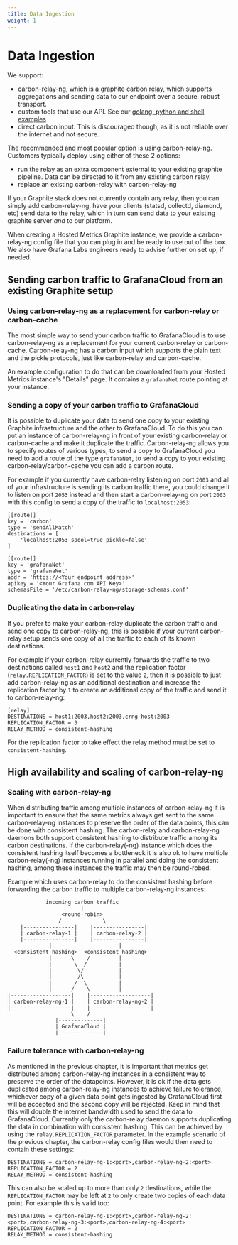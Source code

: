 ```yaml
---
title: Data Ingestion
weight: 1
---
```


# Data Ingestion

We support:

* [carbon-relay-ng](https://github.com/graphite-ng/carbon-relay-ng), which is a graphite carbon relay, which supports aggregations and sending data to our endpoint over a secure, robust transport.
* custom tools that use our API. See our [golang, python and shell examples](https://github.com/grafana/hosted-metrics-sender-example)
* direct carbon input. This is discouraged though, as it is not reliable over the internet and not secure.

The recommended and most popular option is using carbon-relay-ng.
Customers typically deploy using either of these 2 options:

* run the relay as an extra component external to your existing graphite pipeline. Data can be directed to it from any existing carbon relay.
* replace an existing carbon-relay with carbon-relay-ng

If your Graphite stack does not currently contain any relay, then you can simply add carbon-relay-ng, have your clients (statsd, collectd, diamond, etc) send data to the relay, which in turn can send data to your existing graphite server *and* to our platform.

When creating a Hosted Metrics Graphite instance, we provide a carbon-relay-ng config file that you can plug in and be ready to use out of the box.
We also have Grafana Labs engineers ready to advise further on set up, if needed.


## Sending carbon traffic to GrafanaCloud from an existing Graphite setup

### Using carbon-relay-ng as a replacement for carbon-relay or carbon-cache

The most simple way to send your carbon traffic to GrafanaCloud is to use carbon-relay-ng as a replacement for your current carbon-relay or carbon-cache. Carbon-relay-ng has a carbon input which supports the plain text and the pickle protocols, just like carbon-relay and carbon-cache. 

An example configuration to do that can be downloaded from your Hosted Metrics instance's "Details" page. It contains a `grafanaNet` route pointing at your instance.

### Sending a copy of your carbon traffic to GrafanaCloud

It is possible to duplicate your data to send one copy to your existing Graphite infrastructure and the other to GrafanaCloud. To do this you can put an instance of carbon-relay-ng in front of your existing carbon-relay or carbon-cache and make it duplicate the traffic. Carbon-relay-ng allows you to specify routes of various types, to send a copy to GrafanaCloud you need to add a route of the type `grafanaNet`, to send a copy to your existing carbon-relay/carbon-cache you can add a carbon route.

For example if you currently have carbon-relay listening on port `2003` and all of your infrastructure is sending its carbon traffic there, you could change it to listen on port `2053` instead and then start a carbon-relay-ng on port `2003` with this config to send a copy of the traffic to `localhost:2053`:

```
[[route]]
key = 'carbon'
type = 'sendAllMatch'
destinations = [
    'localhost:2053 spool=true pickle=false'
]

[[route]]
key = 'grafanaNet'
type = 'grafanaNet'
addr = 'https://<Your endpoint address>'
apikey = '<Your Grafana.com API Key>'
schemasFile = '/etc/carbon-relay-ng/storage-schemas.conf'
```

### Duplicating the data in carbon-relay

If you prefer to make your carbon-relay duplicate the carbon traffic and send one copy to carbon-relay-ng, this is possible if your current carbon-relay setup sends one copy of all the traffic to each of its known destinations. 

For example if your carbon-relay currently forwards the traffic to two destinations called `host1` and `host2` and the replication factor (`relay.REPLICATION_FACTOR`) is set to the value `2`, then it is possible to just add carbon-relay-ng as an additional destination and increase the replication factor by `1` to create an additional copy of the traffic and send it to carbon-relay-ng:

```
[relay]
DESTINATIONS = host1:2003,host2:2003,crng-host:2003
REPLICATION_FACTOR = 3
RELAY_METHOD = consistent-hashing
```

For the replication factor to take effect the relay method must be set to `consistent-hashing`.

## High availability and scaling of carbon-relay-ng

### Scaling with carbon-relay-ng

When distributing traffic among multiple instances of carbon-relay-ng it is important to ensure that the same metrics always get sent to the same carbon-relay-ng instances to preserve the order of the data points, this can be done with consistent hashing.
The carbon-relay and carbon-relay-ng daemons both support consistent hashing to distribute traffic among its carbon destinations. If the carbon-relay(-ng) instance which does the consistent hashing itself becomes a bottleneck it is also ok to have multiple carbon-relay(-ng) instances running in parallel and doing the consistent hashing, among these instances the traffic may then be round-robed.

Example which uses carbon-relay to do the consistent hashing before forwarding the carbon traffic to multiple carbon-relay-ng instances:
```
            incoming carbon traffic
                       |
                 <round-robin>
                /             \
    |----------------|    |----------------|
    | carbon-relay-1 |    | carbon-relay-2 |
    |----------------|    |----------------|
             |                     |
  <consistent hashing>  <consistent hashing>
             |      \    /         |
             |       \  /          |
             |        \/           |
             |        /\           |
             |       /  \          |
             |      /    \         |
|-------------------|    |-------------------|
| carbon-relay-ng-1 |    | carbon-relay-ng-2 |
|-------------------|    |-------------------|
                    \    /
               |--------------|
               | GrafanaCloud |
               |--------------|
```

### Failure tolerance with carbon-relay-ng

As mentioned in the previous chapter, it is important that metrics get distributed among carbon-relay-ng instances in a consistent way to preserve the order of the datapoints. However, it is ok if the data gets duplicated among carbon-relay-ng instances to achieve failure tolerance, whichever copy of a given data point gets ingested by GrafanaCloud first will be accepted and the second copy will be rejected. Keep in mind that this will double the internet bandwidth used to send the data to GrafanaCloud.
Currently only the carbon-relay daemon supports duplicating the data in combination with consistent hashing. This can be achieved by using the `relay.REPLICATION_FACTOR` parameter. In the example scenario of the previous chapter, the carbon-relay config files would then need to contain these settings:

```
DESTINATIONS = carbon-relay-ng-1:<port>,carbon-relay-ng-2:<port>
REPLICATION_FACTOR = 2
RELAY_METHOD = consistent-hashing
```

This can also be scaled up to more than only `2` destinations, while the `REPLICATION_FACTOR` may be left at `2` to only create two copies of each data point. For example this is valid too:

```
DESTINATIONS = carbon-relay-ng-1:<port>,carbon-relay-ng-2:<port>,carbon-relay-ng-3:<port>,carbon-relay-ng-4:<port>
REPLICATION_FACTOR = 2
RELAY_METHOD = consistent-hashing
```